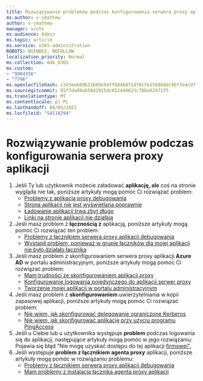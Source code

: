 ```yaml
---
title: Rozwiązywanie problemów podczas konfigurowania serwera proxy aplikacji
ms.author: v-jmathew
author: v-jmathew
manager: scotv
ms.audience: Admin
ms.topic: article
ms.service: o365-administration
ROBOTS: NOINDEX, NOFOLLOW
localization_priority: Normal
ms.collection: Adm_O365
ms.custom:
- "9004356"
- "7796"
ms.openlocfilehash: c3d3eeb09b21b09e94ffb8468714f0c7e150468dc9bffe4cd7745fb5d7237908
ms.sourcegitcommit: b5f7da89a650d2915dc652449623c78be6247175
ms.translationtype: MT
ms.contentlocale: pl-PL
ms.lasthandoff: 08/05/2021
ms.locfileid: "54110294"
---
```

# <a name="resolve-problems-when-configuring-the-app-proxy"></a>Rozwiązywanie problemów podczas konfigurowania serwera proxy aplikacji

1. Jeśli Ty lub użytkownik możecie załadować **aplikację, ale** coś na stronie wygląda nie tak, poniższe artykuły mogą pomóc Ci rozwiązać problem:
    - [Problemy z aplikacją proxy debugowania](https://docs.microsoft.com/azure/active-directory/manage-apps/application-proxy-debug-apps)
    - [Strona aplikacji nie jest wyświetlana poprawnie](https://docs.microsoft.com/azure/active-directory/application-proxy-page-appearance-broken-problem)
    - [Ładowanie aplikacji trwa zbyt długo](https://docs.microsoft.com/azure/active-directory/application-proxy-page-load-speed-problem)
    - [Linki na stronie aplikacji nie działają](https://docs.microsoft.com/azure/active-directory/application-proxy-page-links-broken-problem)
2. Jeśli masz problem z **łącznością z** aplikacją, poniższe artykuły mogą pomóc Ci rozwiązać ten problem:
    - [Problemy z łącznikiem serwera proxy aplikacji debugowania](https://docs.microsoft.com/azure/active-directory/manage-apps/application-proxy-debug-connectors)
    - [Wystąpił problem, ponieważ w grupie łączników dla mojej aplikacji nie było działało łącznika](https://docs.microsoft.com/azure/active-directory/application-proxy-connectivity-no-working-connector)
3. Jeśli masz problem z skonfigurowaniem serwera proxy aplikacji **Azure AD** w portalu administracyjnym, poniższe artykuły mogą pomóc Ci rozwiązać problem:
    - [Mam trudności ze skonfigurowaniem aplikacji proxy](https://docs.microsoft.com/azure/active-directory/application-proxy-config-how-to)
    - [Konfigurowanie logowania pojedynczego do aplikacji serwer proxy](https://docs.microsoft.com/azure/active-directory/application-proxy-config-sso-how-to)
    - [Tworzenie mojej aplikacji w portalu administracyjnym](https://docs.microsoft.com/azure/active-directory/application-proxy-config-problem)
4. Jeśli masz problem z **skonfigurowaniem** uwierzytelniania w kopii zapasowej aplikacji, poniższe artykuły mogą pomóc Ci rozwiązać problem:
    - [Nie wiem, jak skonfigurować delegowanie ograniczone Kerberos](https://docs.microsoft.com/azure/active-directory/application-proxy-back-end-kerberos-constrained-delegation-how-to)
    - [Nie wiem, jak skonfigurować aplikację przy użyciu programu PingAccess](https://docs.microsoft.com/azure/active-directory/application-proxy-back-end-ping-access-how-to)
5. Jeśli u Ciebie lub u użytkownika występuje **problem** podczas logowania się do aplikacji, następujące artykuły mogą pomóc w jego rozwiązaniu: Pojawia się błąd "Nie mogę uzyskać dostępu do tej aplikacji [firmowej".](https://docs.microsoft.com/azure/active-directory/application-proxy-sign-in-bad-gateway-timeout-error)
6. Jeśli występuje **problem z łącznikiem agenta proxy** aplikacji, poniższe artykuły mogą pomóc w rozwiązaniu problemu:
    - [Problemy z łącznikiem serwera proxy aplikacji debugowania](https://docs.microsoft.com/azure/active-directory/manage-apps/application-proxy-debug-connectors)
    - [Mam problemy z instalacją łącznika agenta proxy aplikacji](https://docs.microsoft.com/azure/active-directory/application-proxy-connector-installation-problem)
